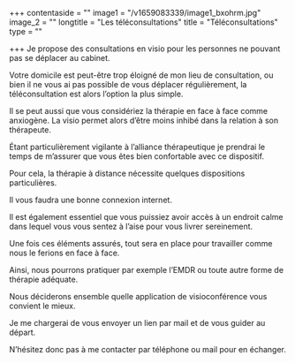 +++
contentaside = ""
image1 = "/v1659083339/image1_bxohrm.jpg"
image_2 = ""
longtitle = "Les téléconsultations"
title = "Téléconsultations"
type = ""

+++
Je propose des consultations en visio pour les personnes ne pouvant pas se déplacer au cabinet.

Votre domicile est peut-être trop éloigné de mon lieu de consultation, ou bien il ne vous ai pas possible de vous déplacer régulièrement, la téléconsultation est alors l’option la plus simple.

Il se peut aussi que vous considériez la thérapie en face à face comme anxiogène. La visio permet alors d’être moins inhibé dans la relation à son thérapeute.

Étant particulièrement vigilante à l’alliance thérapeutique je prendrai le temps de m’assurer que vous êtes bien confortable avec ce dispositif.

Pour cela, la thérapie à distance nécessite quelques dispositions particulières.

Il vous faudra une bonne connexion internet.

Il est également essentiel que vous puissiez avoir accès à un endroit calme dans lequel vous vous sentez à l’aise pour vous livrer sereinement.

Une fois ces éléments assurés, tout sera en place pour travailler comme nous le ferions en face à face.

Ainsi, nous pourrons pratiquer par exemple l’EMDR ou toute autre forme de thérapie adéquate.

Nous déciderons ensemble quelle application de visioconférence vous convient le mieux.

Je me chargerai de vous envoyer un lien par mail et de vous guider au départ.

N’hésitez donc pas à me contacter par téléphone ou mail pour en échanger.